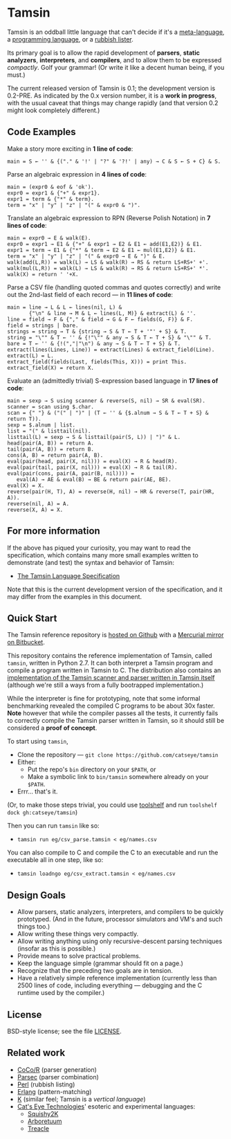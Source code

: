 Tamsin
======

Tamsin is an oddball little language that can't decide if it's a
[meta-language](https://github.com/catseye/Tamsin/blob/master/doc/Philosophy.markdown#meta-language), a
[programming language](https://github.com/catseye/Tamsin/blob/master/doc/Philosophy.markdown#programming-language), or a
[rubbish lister](https://github.com/catseye/Tamsin/blob/master/doc/Philosophy.markdown#rubbish-lister).

Its primary goal is to allow the rapid development of **parsers**,
**static analyzers**, **interpreters**, and **compilers**, and to allow them
to be expressed *compactly*.  Golf your grammar!  (Or write it like a decent
human being, if you must.)

The current released version of Tamsin is 0.1; the development version is
0.2-PRE.  As indicated by the 0.x version number, it is a **work in progress**,
with the usual caveat that things may change rapidly (and that version 0.2 might
look completely different.)

Code Examples
-------------

Make a story more exciting in **1 line of code**:

    main = S ← '' & {("." & '!' | "?" & '?!' | any) → C & S ← S + C} & S.

Parse an algebraic expression in **4 lines of code**:

    main = (expr0 & eof & 'ok').
    expr0 = expr1 & {"+" & expr1}.
    expr1 = term & {"*" & term}.
    term = "x" | "y" | "z" | "(" & expr0 & ")".

Translate an algebraic expression to RPN (Reverse Polish Notation) in
**7 lines of code**:

    main = expr0 → E & walk(E).
    expr0 = expr1 → E1 & {"+" & expr1 → E2 & E1 ← add(E1,E2)} & E1.
    expr1 = term → E1 & {"*" & term → E2 & E1 ← mul(E1,E2)} & E1.
    term = "x" | "y" | "z" | "(" & expr0 → E & ")" & E.
    walk(add(L,R)) = walk(L) → LS & walk(R) → RS & return LS+RS+' +'.
    walk(mul(L,R)) = walk(L) → LS & walk(R) → RS & return LS+RS+' *'.
    walk(X) = return ' '+X.

Parse a CSV file (handling quoted commas and quotes correctly) and write
out the 2nd-last field of each record — in **11 lines of code**:

    main = line → L & L ← lines(nil, L) &
           {"\n" & line → M & L ← lines(L, M)} & extract(L) & ''.
    line = field → F & {"," & field → G & F ← fields(G, F)} & F.
    field = strings | bare.
    strings = string → T & {string → S & T ← T + '"' + S} & T.
    string = "\"" & T ← '' & {!"\"" & any → S & T ← T + S} & "\"" & T.
    bare = T ← '' & {!(","|"\n") & any → S & T ← T + S} & T.
    extract(lines(Lines, Line)) = extract(Lines) & extract_field(Line).
    extract(L) = L.
    extract_field(fields(Last, fields(This, X))) = print This.
    extract_field(X) = return X.

Evaluate an (admittedly trivial) S-expression based language in
**17 lines of code**:

    main = sexp → S using scanner & reverse(S, nil) → SR & eval(SR).
    scanner = scan using $.char.
    scan = {" "} & ("(" | ")" | (T ← '' & {$.alnum → S & T ← T + S} & return T)).
    sexp = $.alnum | list.
    list = "(" & listtail(nil).
    listtail(L) = sexp → S & listtail(pair(S, L)) | ")" & L.
    head(pair(A, B)) = return A.
    tail(pair(A, B)) = return B.
    cons(A, B) = return pair(A, B).
    eval(pair(head, pair(X, nil))) = eval(X) → R & head(R).
    eval(pair(tail, pair(X, nil))) = eval(X) → R & tail(R).
    eval(pair(cons, pair(A, pair(B, nil)))) =
       eval(A) → AE & eval(B) → BE & return pair(AE, BE).
    eval(X) = X.
    reverse(pair(H, T), A) = reverse(H, nil) → HR & reverse(T, pair(HR, A)).
    reverse(nil, A) = A.
    reverse(X, A) = X.

For more information
--------------------

If the above has piqued your curiosity, you may want to read the specification,
which contains many more small examples written to demonstrate (and test) the
syntax and behavior of Tamsin:

*   [The Tamsin Language Specification](https://github.com/catseye/Tamsin/blob/master/doc/Tamsin.markdown)

Note that this is the current development version of the specification, and
it may differ from the examples in this document.

Quick Start
-----------

The Tamsin reference repository is [hosted on Github](https://github.com/catseye/Tamsin)
with a [Mercurial mirror on Bitbucket](https://bitbucket.org/catseye/tamsin).

This repository contains the reference implementation of Tamsin, called
`tamsin`, written in Python 2.7.  It can both interpret a Tamsin program and
compile a program written in Tamsin to C.  The distribution also contains an
[implementation of the Tamsin scanner and parser written in Tamsin itself](https://github.com/catseye/Tamsin/blob/master/eg/tamsin-parser.tamsin)
(although we're still a ways from a fully bootrapped implementation.)

While the interpreter is fine for prototyping, note that some informal
benchmarking revealed the compiled C programs to be about 30x faster.  **Note**
however that while the compiler passes all the tests, it currently fails to
correctly compile the Tamsin parser written in Tamsin, so it should still be
considered a **proof of concept**.

To start using `tamsin`,

*   Clone the repository — `git clone https://github.com/catseye/tamsin`
*   Either:
    *   Put the repo's `bin` directory on your `$PATH`, or
    *   Make a symbolic link to `bin/tamsin` somewhere already on your `$PATH`.
*   Errr... that's it.

(Or, to make those steps trivial, you could use
[toolshelf](https://github.com/catseye/toolshelf) and run
`toolshelf dock gh:catseye/tamsin`)

Then you can run `tamsin` like so:

*   `tamsin run eg/csv_parse.tamsin < eg/names.csv`

You can also compile to C and compile the C to an executable and run the
executable all in one step, like so:

*   `tamsin loadngo eg/csv_extract.tamsin < eg/names.csv`

Design Goals
------------

*   Allow parsers, static analyzers, interpreters, and compilers to be
    quickly prototyped.  (And in the future, processor simulators and VM's
    and such things too.)
*   Allow writing these things very compactly.
*   Allow writing anything using only recursive-descent parsing techniques
    (insofar as this is possible.)
*   Provide means to solve practical problems.
*   Keep the language simple (grammar should fit on a page.)
*   Recognize that the preceding two goals are in tension.
*   Have a relatively simple reference implementation (currently less than
    2500 lines of code, including everything — debugging and the C runtime
    used by the compiler.)

License
-------

BSD-style license; see the file [LICENSE](https://github.com/catseye/Tamsin/blob/master/LICENSE).

Related work
------------

*   [CoCo/R](http://www.scifac.ru.ac.za/coco/) (parser generation)
*   [Parsec](http://www.haskell.org/haskellwiki/Parsec) (parser combination)
*   [Perl](http://perl.com/) (rubbish listing)
*   [Erlang](http://erlang.org/) (pattern-matching)
*   [K](https://github.com/kevinlawler/kona) (similar feel; Tamsin
    is a _vertical language_)
*   [Cat's Eye Technologies](http://catseye.tc)' esoteric and experimental
    languages:
    *   [Squishy2K](http://catseye.tc/node/Squishy2K)
    *   [Arboretuum](http://catseye.tc/node/Arboretuum)
    *   [Treacle](http://catseye.tc/node/Treacle)
